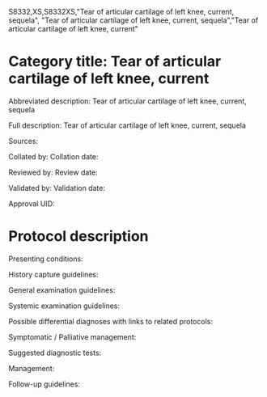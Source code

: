 S8332,XS,S8332XS,"Tear of articular cartilage of left knee, current, sequela", "Tear of articular cartilage of left knee, current, sequela","Tear of articular cartilage of left knee, current"
# Category title: Tear of articular cartilage of left knee, current

Abbreviated description: Tear of articular cartilage of left knee, current, sequela

Full description: Tear of articular cartilage of left knee, current, sequela

Sources:

Collated by:
Collation date:

Reviewed by:
Review date:

Validated by:
Validation date:

Approval UID:

# Protocol description

Presenting conditions:

History capture guidelines:

General examination guidelines:

Systemic examination guidelines:

Possible differential diagnoses with links to related protocols:

Symptomatic / Palliative management:

Suggested diagnostic tests:

Management:

Follow-up guidelines:
